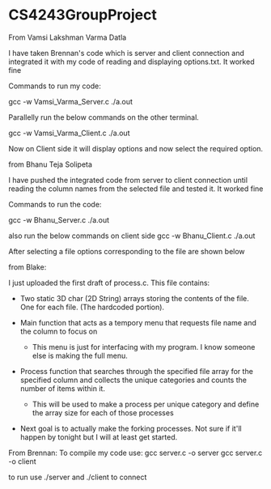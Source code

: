 # CS4243GroupProject
From Vamsi Lakshman Varma Datla

I have taken Brennan's code which is server and client connection and integrated it with my code of reading and displaying options.txt. It worked fine

Commands to run my code:

gcc -w Vamsi_Varma_Server.c
./a.out

Parallelly run the below commands on the other terminal.

gcc -w Vamsi_Varma_Client.c
./a.out

Now on Client side it will display options and now select the required option.

from Bhanu Teja Solipeta

I have pushed the integrated code from server to client connection until reading the column names from the selected file and tested it. It worked fine

Commands to run the code:

gcc -w Bhanu_Server.c
./a.out

also run the below commands on client side
gcc -w Bhanu_Client.c
./a.out

After selecting a file options corresponding to the file are shown below

from Blake:

I just uploaded the first draft of process.c. This file contains:

- Two static 3D char (2D String) arrays storing the contents of the file. One for each file. (The hardcoded portion).

- Main function that acts as a tempory menu that requests file name and the column to focus on

  - This menu is just for interfacing with my program. I know someone else is making the full menu.

- Process function that searches through the specified file array for the specified column and collects the unique categories and counts the number of items within it.

  - This will be used to make a process per unique category and define the array size for each of those processes

- Next goal is to actually make the forking processes. Not sure if it'll happen by tonight but I will at least get started.

From Brennan:
To compile my code use:
gcc server.c -o server
gcc server.c -o client

to run use
./server
and ./client
to connect
